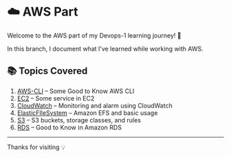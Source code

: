 # ☁️ AWS Part

Welcome to the AWS part of my Devops-1 learning journey! 🚀

In this branch, I document what I’ve learned while working with AWS.

## 📚 Topics Covered

1. [AWS-CLI](./0_AWS-CLI.md) – Some Good to Know AWS CLI
2. [EC2](./1_EC2.md) – Some service in EC2
3. [CloudWatch](./2_CloudWatch.md) – Monitoring and alarm using CloudWatch
4. [ElasticFIleSystem](./3_ElasticFIleSystem.md) – Amazon EFS and basic usage
5. [S3](./4_S3.md) –  S3 buckets, storage classes, and rules
6. [RDS](./5_RDS.md) – Good to Know in Amazon RDS

---
Thanks for visiting 💡
